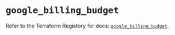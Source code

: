 # `google_billing_budget`

Refer to the Terraform Registory for docs: [`google_billing_budget`](https://registry.terraform.io/providers/hashicorp/google/4.81.0/docs/resources/billing_budget).
